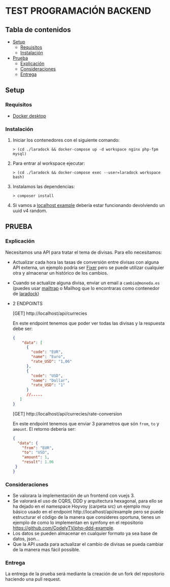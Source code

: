 # TEST PROGRAMACIÓN BACKEND

## Tabla de contenidos

- [Setup](#Setup)
    - [Requisitos](#Requisitos)
    - [Instalación](#Instalación)
- [Prueba](#Prueba)
    - [Explicación](#Explicación)
    - [Consideraciones](#Consideraciones)
    - [Entrega](#Entrega)

## Setup

### Requisitos

- [Docker desktop](https://www.docker.com/products/docker-desktop)

### Instalación

1. Iniciar los contenedores con el siguiente comando:
    ```shell
    > (cd ./laradock && docker-compose up -d workspace nginx php-fpm mysql)
    ```
2. Para entrar al workspace ejecutar:
    ```shell
    > (cd ./laradock && docker-compose exec --user=laradock workspace bash)
    ```
3. Instalamos las dependencias:
    ```shell
    > composer install
    ```
4. Si vamos a [localhost example](http://localhost/api/example) debería estar funcionando devolviendo un uuid v4 random.

## PRUEBA

### Explicación

Necesitamos una API para tratar el tema de divisas. Para ello necesitamos:

- Actualizar cada hora las tasas de conversión entre divisas con alguna API externa, un ejemplo podría ser [Fixer](https://fixer.io/documentation) pero se puede utilizar cualquier otra y almacenar un histórico de los cambios.
- Cuando se actualize alguna divisa, enviar un email a `cambio@moneda.es` (puedes usar [mailtrap](https://mailtrap.io) o Mailhog que lo encontraras como contenedor de [laradock](https://laradock.io))

- 2 ENDPOINTS

  [GET] http://localhost/api/currecies 
    
  En este endpoint tenemos que poder ver todas las divisas y la respuesta debe ser:
  ```json
  {
      "data": [
        {
          "code": "EUR",
          "name": "Euro",
          "rate_USD": "1,06"
        },
        {
          "code": "USD",
          "name": "Dollar",
          "rate_USD": "1"
        }
        //.....
     ]
  }
  ```

  [GET] http://localhost/api/currecies/rate-conversion

    En este endpoint tenemos que enviar 3 parametros que són `from`, `to` y `amount`. El retorno debería ser:
    ```json
    {
      "data": {
        "from": "EUR",
        "to": "USD",
        "amount": 1,
        "result": 1.06
     }
    }
    ```

### Consideraciones

- Se valorara la implementación de un frontend con vuejs 3.
- Se valorará el uso de CQRS, DDD y arquitectura hexagonal, para ello se ha dejado en el namespace Hoyvoy (carpeta src) un ejemplo muy básico usado en el endpoint http://localhost/api/example pero se puede estructurar el código de la manera que consideres oportuna, tienes un ejemplo de como lo implementan en symfony en el repositorio https://github.com/CodelyTV/php-ddd-example.
- Los datos se pueden almacenar en cualquier formato ya sea base de datos, json...
- Que la API usada para actualizar el cambio de divisas se pueda cambiar de la manera mas fácil possible.

### Entrega

La entrega de la prueba será mediante la creación de un fork del repositorio haciendo una pull request.
